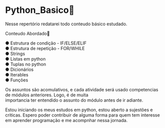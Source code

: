 # Python_Basico🐍

Nesse repertório redatarei todo conteudo básico estudado. 

Conteudo Abordado📖

● Estrutura de condição - IF/ELSE/ELIF</br>
● Estrutura de repetição - FOR/WHILE</br>
● Strings </br>
● Listas em python </br>
● Tuplas no python </br>
● Dicionários </br>
● Iterables </br>
● Funções </br>

Os assuntos são acomulativos, e cada atividade será usado competencias de módulos anteriores. Logo, é de muita</br>
importancia ter entendido o assunto do módulo antes de ir adiante. 

Estou iniciando os meus estudos em python, estou aberto a sujestões e criticas. 
Espero poder contribuir de alguma forma para quem tem interesse em aprender programação e me acompnhar nessa jornada. 
